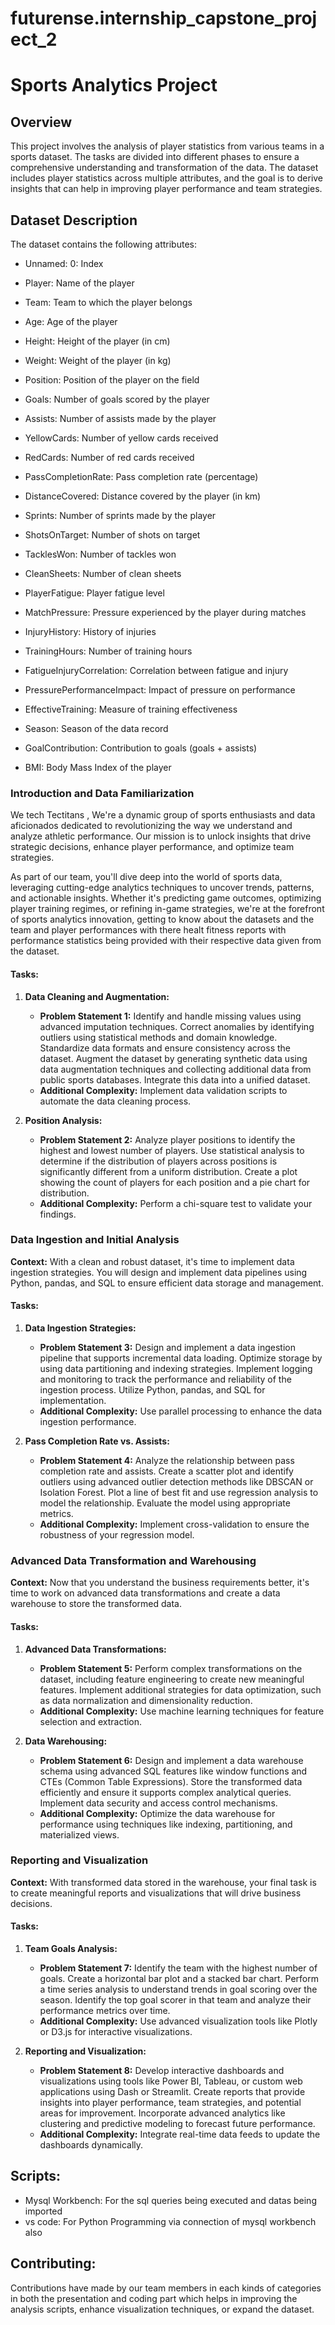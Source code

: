 # futurense.internship_capstone_project_2
# Sports Analytics Project
## Overview
This project involves the analysis of player statistics from various teams in a sports dataset. The tasks are divided into different phases to ensure a comprehensive understanding and transformation of the data. The dataset includes player statistics across multiple attributes, and the goal is to derive insights that can help in improving player performance and team strategies.

## Dataset Description
The dataset contains the following attributes:

* Unnamed: 0: Index

* Player: Name of the player

* Team: Team to which the player belongs

* Age: Age of the player

* Height: Height of the player (in cm)

* Weight: Weight of the player (in kg)

* Position: Position of the player on the field

* Goals: Number of goals scored by the player

* Assists: Number of assists made by the player

* YellowCards: Number of yellow cards received

* RedCards: Number of red cards received

* PassCompletionRate: Pass completion rate (percentage)

* DistanceCovered: Distance covered by the player (in km)

* Sprints: Number of sprints made by the player

* ShotsOnTarget: Number of shots on target

* TacklesWon: Number of tackles won

* CleanSheets: Number of clean sheets

* PlayerFatigue: Player fatigue level

* MatchPressure: Pressure experienced by the player during matches

* InjuryHistory: History of injuries

* TrainingHours: Number of training hours

* FatigueInjuryCorrelation: Correlation between fatigue and injury

* PressurePerformanceImpact: Impact of pressure on performance

* EffectiveTraining: Measure of training effectiveness

* Season: Season of the data record

* GoalContribution: Contribution to goals (goals + assists)

* BMI: Body Mass Index of the player

### Introduction and Data Familiarization
We tech Tectitans , We're a dynamic group of sports enthusiasts and data aficionados dedicated to revolutionizing the way we understand and analyze athletic performance. Our mission is to unlock insights that drive strategic decisions, enhance player performance, and optimize team strategies.

As part of our team, you'll dive deep into the world of sports data, leveraging cutting-edge analytics techniques to uncover trends, patterns, and actionable insights. Whether it's predicting game outcomes, optimizing player training regimes, or refining in-game strategies, we're at the forefront of sports analytics innovation, getting to know about the datasets and the team and player performances with there healt fitness reports with performance statistics being provided with their respective data given from the dataset.

#### Tasks:
1. **Data Cleaning and Augmentation:**
   - **Problem Statement 1:** Identify and handle missing values using advanced imputation techniques. Correct anomalies by identifying outliers using statistical methods and domain knowledge. Standardize data formats and ensure consistency across the dataset. Augment the dataset by generating synthetic data using data augmentation techniques and collecting additional data from public sports databases. Integrate this data into a unified dataset.
   - **Additional Complexity:** Implement data validation scripts to automate the data cleaning process.

2. **Position Analysis:**
   - **Problem Statement 2:** Analyze player positions to identify the highest and lowest number of players. Use statistical analysis to determine if the distribution of players across positions is significantly different from a uniform distribution. Create a plot showing the count of players for each position and a pie chart for distribution.
   - **Additional Complexity:** Perform a chi-square test to validate your findings.

### Data Ingestion and Initial Analysis
**Context:** 
With a clean and robust dataset, it's time to implement data ingestion strategies. You will design and implement data pipelines using Python, pandas, and SQL to ensure efficient data storage and management.

#### Tasks:
1. **Data Ingestion Strategies:**
   - **Problem Statement 3:** Design and implement a data ingestion pipeline that supports incremental data loading. Optimize storage by using data partitioning and indexing strategies. Implement logging and monitoring to track the performance and reliability of the ingestion process. Utilize Python, pandas, and SQL for implementation.
   - **Additional Complexity:** Use parallel processing to enhance the data ingestion performance.

2. **Pass Completion Rate vs. Assists:**
   - **Problem Statement 4:** Analyze the relationship between pass completion rate and assists. Create a scatter plot and identify outliers using advanced outlier detection methods like DBSCAN or Isolation Forest. Plot a line of best fit and use regression analysis to model the relationship. Evaluate the model using appropriate metrics.
   - **Additional Complexity:** Implement cross-validation to ensure the robustness of your regression model.

### Advanced Data Transformation and Warehousing
**Context:** 
Now that you understand the business requirements better, it's time to work on advanced data transformations and create a data warehouse to store the transformed data.

#### Tasks:
1. **Advanced Data Transformations:**
   - **Problem Statement 5:** Perform complex transformations on the dataset, including feature engineering to create new meaningful features. Implement additional strategies for data optimization, such as data normalization and dimensionality reduction.
   - **Additional Complexity:** Use machine learning techniques for feature selection and extraction.

2. **Data Warehousing:**
   - **Problem Statement 6:** Design and implement a data warehouse schema using advanced SQL features like window functions and CTEs (Common Table Expressions). Store the transformed data efficiently and ensure it supports complex analytical queries. Implement data security and access control mechanisms.
   - **Additional Complexity:** Optimize the data warehouse for performance using techniques like indexing, partitioning, and materialized views.

### Reporting and Visualization
**Context:** 
With transformed data stored in the warehouse, your final task is to create meaningful reports and visualizations that will drive business decisions.

#### Tasks:
1. **Team Goals Analysis:**
   - **Problem Statement 7:** Identify the team with the highest number of goals. Create a horizontal bar plot and a stacked bar chart. Perform a time series analysis to understand trends in goal scoring over the season. Identify the top goal scorer in that team and analyze their performance metrics over time.
   - **Additional Complexity:** Use advanced visualization tools like Plotly or D3.js for interactive visualizations.

2. **Reporting and Visualization:**
   - **Problem Statement 8:** Develop interactive dashboards and visualizations using tools like Power BI, Tableau, or custom web applications using Dash or Streamlit. Create reports that provide insights into player performance, team strategies, and potential areas for improvement. Incorporate advanced analytics like clustering and predictive modeling to forecast future performance.
   - **Additional Complexity:** Integrate real-time data feeds to update the dashboards dynamically.


## Scripts:

* Mysql Workbench: For the sql queries being executed and datas being imported
* vs code: For Python Programming via connection of mysql workbench also

## Contributing:
Contributions have made by our team members in each kinds of categories in both the presentation and coding part which helps in improving the analysis scripts, enhance visualization techniques, or expand the dataset.
